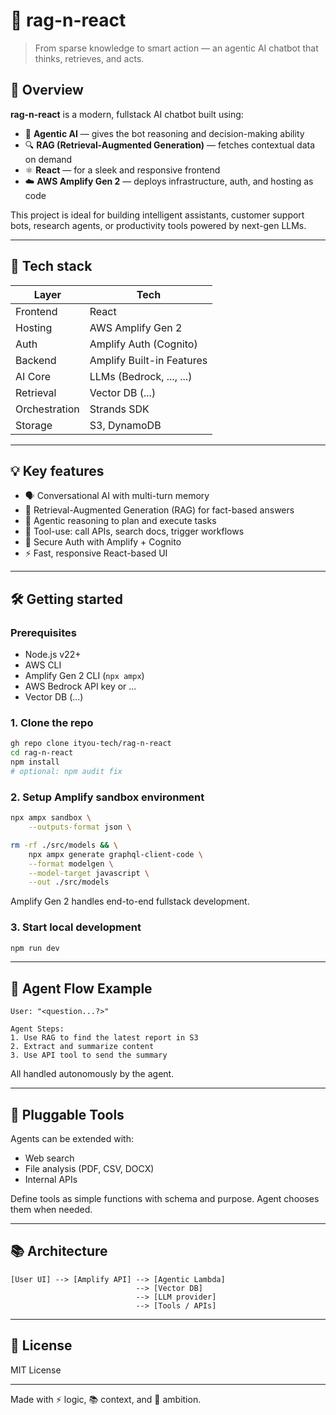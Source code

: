 # 🧠 rag-n-react

> From sparse knowledge to smart action — an agentic AI chatbot that thinks, retrieves, and acts.

## 🚀 Overview

**rag-n-react** is a modern, fullstack AI chatbot built using:

- 🧠 **Agentic AI** — gives the bot reasoning and decision-making ability
- 🔍 **RAG (Retrieval-Augmented Generation)** — fetches contextual data on demand
- ⚛️ **React** — for a sleek and responsive frontend
- ☁️ **AWS Amplify Gen 2** — deploys infrastructure, auth, and hosting as code

This project is ideal for building intelligent assistants, customer support bots, research agents, or productivity tools powered by next-gen LLMs.

---

## 🧱 Tech stack

| Layer        | Tech                                |
|--------------|-------------------------------------|
| Frontend     | React                               |
| Hosting      | AWS Amplify Gen 2                   |
| Auth         | Amplify Auth (Cognito)              |
| Backend      | Amplify Built-in Features           |
| AI Core      | LLMs (Bedrock, ..., ...)            |
| Retrieval    | Vector DB (...)                     |
| Orchestration| Strands SDK                         |
| Storage      | S3, DynamoDB                        |

---

## 💡 Key features

- 🗣 Conversational AI with multi-turn memory
- 🔎 Retrieval-Augmented Generation (RAG) for fact-based answers
- 🧭 Agentic reasoning to plan and execute tasks
- 🧰 Tool-use: call APIs, search docs, trigger workflows
- 🔐 Secure Auth with Amplify + Cognito
- ⚡ Fast, responsive React-based UI

---

## 🛠️ Getting started

### Prerequisites

- Node.js v22+
- AWS CLI  
- Amplify Gen 2 CLI (`npx ampx`)  
- AWS Bedrock API key or ...
- Vector DB (...)

### 1. Clone the repo

```bash
gh repo clone ityou-tech/rag-n-react
cd rag-n-react
npm install
# optional: npm audit fix
````

### 2. Setup Amplify sandbox environment

```bash
npx ampx sandbox \
    --outputs-format json \

rm -rf ./src/models && \
    npx ampx generate graphql-client-code \
    --format modelgen \
    --model-target javascript \
    --out ./src/models
```

Amplify Gen 2 handles end-to-end fullstack development.

### 3. Start local development

```bash
npm run dev
```

---

## 🤖 Agent Flow Example

```text
User: "<question...?>"

Agent Steps:
1. Use RAG to find the latest report in S3
2. Extract and summarize content
3. Use API tool to send the summary
```

All handled autonomously by the agent.

---

## 🔌 Pluggable Tools

Agents can be extended with:

* Web search
* File analysis (PDF, CSV, DOCX)
* Internal APIs

Define tools as simple functions with schema and purpose. Agent chooses them when needed.

---

## 📚 Architecture

```
[User UI] --> [Amplify API] --> [Agentic Lambda]
                            --> [Vector DB]
                            --> [LLM provider]
                            --> [Tools / APIs]
```

---

## 📄 License

MIT License

---

Made with ⚡ logic, 📚 context, and 🧠 ambition.
